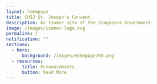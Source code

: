 ```yaml
---
layout: homepage
title: CHIJ St. Joseph's Convent
description: An Isomer site of the Singapore Government
image: /images/isomer-logo.svg
permalink: /
notification: ""
sections:
  - hero:
      background: /images/Homepage/H3.png
  - resources:
      title: Announcements
      button: Read More
---
```

